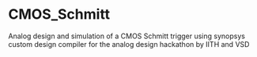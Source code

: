 # CMOS_Schmitt
Analog design and simulation of a CMOS Schmitt trigger using synopsys custom design compiler for the analog design hackathon by IITH and VSD
